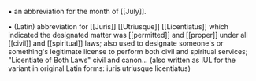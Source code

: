 • an abbreviation for the month of [[July]]. 

• (Latin) abbreviation for [[Juris]] [[Utriusque]] [[Licentiatus]] which indicated the designated matter was [[permitted]] and [[proper]] under all [[civil]] and [[spiritual]] laws; also used to designate someone's or something's legitimate license to perform both civil and spiritual services; "Licentiate of Both Laws" civil and canon…
(also written as IUL for the variant in original Latin forms: iuris utriusque licentiatus)